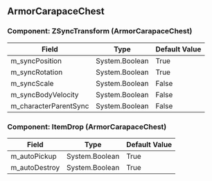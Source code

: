 ## ArmorCarapaceChest

### Component: ZSyncTransform (ArmorCarapaceChest)

|Field|Type|Default Value|
|---|---|---|
|m_syncPosition|System.Boolean|True|
|m_syncRotation|System.Boolean|True|
|m_syncScale|System.Boolean|False|
|m_syncBodyVelocity|System.Boolean|False|
|m_characterParentSync|System.Boolean|False|

### Component: ItemDrop (ArmorCarapaceChest)

|Field|Type|Default Value|
|---|---|---|
|m_autoPickup|System.Boolean|True|
|m_autoDestroy|System.Boolean|True|

